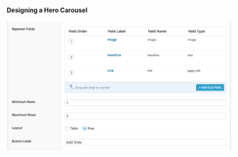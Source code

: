 ####  Designing a Hero Carousel

![Design for a hero carousel using Advanced Custom Fields' repeater add-on](img/hero-carousel-design.png)
